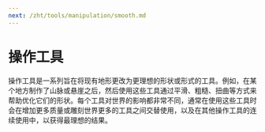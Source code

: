 ```yaml
---
next: /zht/tools/manipulation/smooth.md
---
```


# 操作工具

操作工具是一系列旨在将现有地形更改为更理想的形状或形式的工具。例如，在某个地方制作了山脉或悬崖之后，然后使用这些工具通过平滑、粗糙、扭曲等方式来帮助优化它们的形状。每个工具对世界的影响都非常不同，通常在使用这些工具时会在增加更多质量或雕刻世界更多的工具之间交替使用，以及在其他操作工具的连续使用中，以获得最理想的结果。
